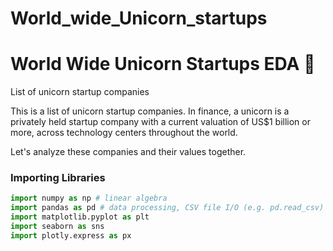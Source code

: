# World_wide_Unicorn_startups
# World Wide Unicorn Startups EDA 🦄



List of unicorn startup companies

This is a list of unicorn startup companies. In finance, a unicorn is a privately held startup company with a current valuation of US$1 billion or more, across technology centers throughout the world.



Let's analyze these companies and their values together.

### Importing Libraries

```Python
import numpy as np # linear algebra
import pandas as pd # data processing, CSV file I/O (e.g. pd.read_csv)
import matplotlib.pyplot as plt
import seaborn as sns
import plotly.express as px
```
